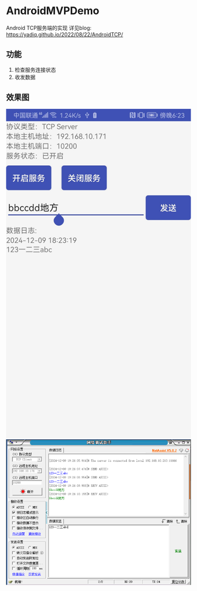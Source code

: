 # AndroidMVPDemo
Android TCP服务端的实现
详见blog: https://yadiq.github.io/2022/08/22/AndroidTCP/

## 功能
1. 检查服务连接状态
2. 收发数据

## 效果图
![Server](./img/Server.jpg)![Client](./img/Client.png)